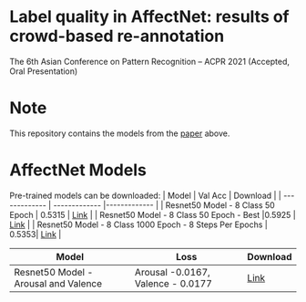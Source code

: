 # Label quality in AffectNet: results of crowd-based re-annotation
The 6th Asian Conference on Pattern Recognition – ACPR 2021 (Accepted, Oral Presentation)

# Note 
This repository contains the models from the  [paper](https://arxiv.org/abs/2110.04476) above. 


# AffectNet Models
Pre-trained models can be downloaded:
| Model  | Val Acc | Download |
| ------------- | ------------- |------------- |
| Resnet50 Model - 8 Class 50 Epoch |  0.5315 | [Link](https://drive.google.com/file/d/1gEWxz_wrcGty8M5YoV4aoT5tv0JrCSPc/view?usp=sharing)   |
| Resnet50 Model - 8 Class 50 Epoch - Best |0.5925 | [Link](https://drive.google.com/file/d/1VDlcFJ3yBBf3JdVurhMolNh-7LEAdVRv/view?usp=sharing)   |
| Resnet50 Model - 8 Class 1000 Epoch - 8 Steps Per Epochs |  0.5353| [Link](https://drive.google.com/file/d/1PnRMIVy15kMq4nPoQH9kcZx97n53NU6n/view?usp=sharing)   |

| Model  | Loss| Download |
| ------------- | ------------- |------------- |
| Resnet50 Model - Arousal and Valence  |Arousal -0.0167, Valence - 0.0177 |[Link](https://drive.google.com/file/d/1g7PIZTcqjUKwv6NCDKtxwGVpAFP8m9qz/view?usp=sharing)   |

